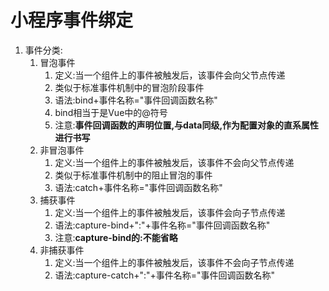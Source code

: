 # 小程序事件绑定

1. 事件分类:
   1. 冒泡事件
      1. 定义:当一个组件上的事件被触发后，该事件会向父节点传递
      2. 类似于标准事件机制中的冒泡阶段事件
      3. 语法:bind+事件名称="事件回调函数名称"
      4. bind相当于是Vue中的@符号
      5. 注意:**事件回调函数的声明位置,与data同级,作为配置对象的直系属性进行书写**
   2. 非冒泡事件
      1. 定义:当一个组件上的事件被触发后，该事件不会向父节点传递
      2. 类似于标准事件机制中的阻止冒泡的事件
      3. 语法:catch+事件名称="事件回调函数名称"
   3. 捕获事件
      1. 定义:当一个组件上的事件被触发后，该事件会向子节点传递
      2. 语法:capture-bind+":"+事件名称="事件回调函数名称"
      3. 注意:**capture-bind的:不能省略**
   4. 非捕获事件
      1. 定义:当一个组件上的事件被触发后，该事件不会向子节点传递
      2. 语法:capture-catch+":"+事件名称="事件回调函数名称"

